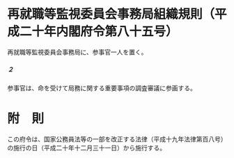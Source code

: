 # 再就職等監視委員会事務局組織規則（平成二十年内閣府令第八十五号）
再就職等監視委員会事務局に、参事官一人を置く。
##### ２
参事官は、命を受けて局務に関する重要事項の調査審議に参画する。
# 附　則
この府令は、国家公務員法等の一部を改正する法律（平成十九年法律第百八号）の施行の日（平成二十年十二月三十一日）から施行する。
